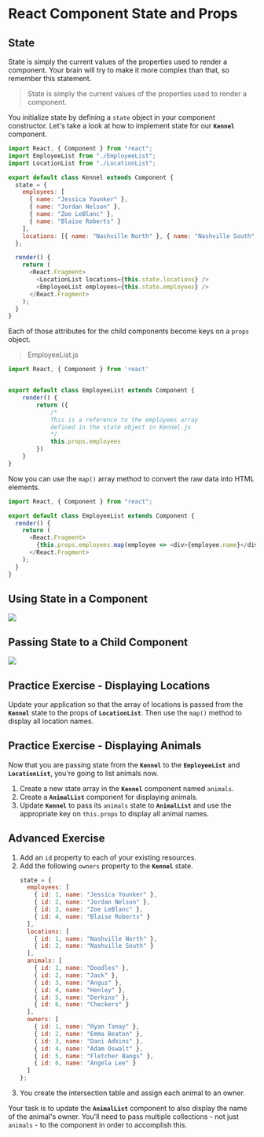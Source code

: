 # React Component State and Props

## State

State is simply the current values of the properties used to render a component. Your brain will try to make it more complex than that, so remember this statement.

> State is simply the current values of the properties used to render a component.

You initialize state by defining a `state` object in your component constructor. Let's take a look at how to implement state for our **`Kennel`** component.

```js
import React, { Component } from "react";
import EmployeeList from "./EmployeeList";
import LocationList from "./LocationList";

export default class Kennel extends Component {
  state = {
    employees: [
      { name: "Jessica Younker" },
      { name: "Jordan Nelson" },
      { name: "Zoe LeBlanc" },
      { name: "Blaise Roberts" }
    ],
    locations: [{ name: "Nashville North" }, { name: "Nashville South" }]
  };

  render() {
    return (
      <React.Fragment>
        <LocationList locations={this.state.locations} />
        <EmployeeList employees={this.state.employees} />
      </React.Fragment>
    );
  }
}
```

Each of those attributes for the child components become keys on a `props` object.

> EmployeeList.js

```js
import React, { Component } from 'react'


export default class EmployeeList extends Component {
    render() {
        return ({
            /*
            This is a reference to the employees array
            defined in the state object in Kennel.js
            */
            this.props.employees
        })
    }
}
```

Now you can use the `map()` array method to convert the raw data into HTML elements.

```js
import React, { Component } from "react";

export default class EmployeeList extends Component {
  render() {
    return (
      <React.Fragment>
        {this.props.employees.map(employee => <div>{employee.name}</div>)}
      </React.Fragment>
    );
  }
}
```

## Using State in a Component

![](./images/state.png)

## Passing State to a Child Component

![](./images/statetoprops.png)

## Practice Exercise - Displaying Locations

Update your application so that the array of locations is passed from the **`Kennel`** state to the props of **`LocationList`**. Then use the `map()` method to display all location names.

## Practice Exercise - Displaying Animals

Now that you are passing state from the **`Kennel`** to the **`EmployeeList`** and **`LocationList`**, you're going to list animals now.

1.  Create a new state array in the **`Kennel`** component named `animals`.
2.  Create a **`AnimalList`** component for displaying animals.
3.  Update **`Kennel`** to pass its `animals` state to **`AnimalList`** and use the appropriate key on `this.props` to display all animal names.

## Advanced Exercise

1.  Add an `id` property to each of your existing resources.
1.  Add the following `owners` property to the **`Kennel`** state.
    ```js
    state = {
      employees: [
        { id: 1, name: "Jessica Younker" },
        { id: 2, name: "Jordan Nelson" },
        { id: 3, name: "Zoe LeBlanc" },
        { id: 4, name: "Blaise Roberts" }
      ],
      locations: [
        { id: 1, name: "Nashville North" },
        { id: 2, name: "Nashville South" }
      ],
      animals: [
        { id: 1, name: "Doodles" },
        { id: 2, name: "Jack" },
        { id: 3, name: "Angus" },
        { id: 4, name: "Henley" },
        { id: 5, name: "Derkins" },
        { id: 6, name: "Checkers" }
      ],
      owners: [
        { id: 1, name: "Ryan Tanay" },
        { id: 2, name: "Emma Beaton" },
        { id: 3, name: "Dani Adkins" },
        { id: 4, name: "Adam Oswalt" },
        { id: 5, name: "Fletcher Bangs" },
        { id: 6, name: "Angela Lee" }
      ]
    };
    ```
1.  You create the intersection table and assign each animal to an owner.

Your task is to update the **`AnimalList`** component to also display the name of the animal's owner. You'll need to pass multiple collections - not just `animals` - to the component in order to accomplish this.
